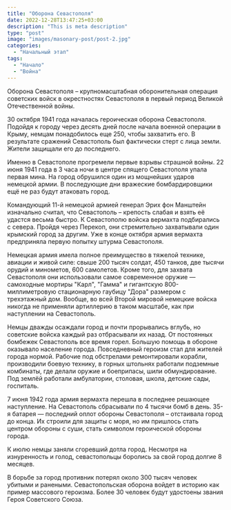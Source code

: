 ```yaml
---
title: "Оборона Севастополя"
date: 2022-12-28T13:47:25+03:00
description: "This is meta description"
type: "post"
image: "images/masonary-post/post-2.jpg"
categories:
  - "Начальный этап"
tags:
  - "Начало"
  - "Война"
---
```


Оборона Севастополя – крупномасштабная оборонительная операция советских войск в окрестностях Севастополя в первый период Великой Отечественной войны.

30 октября 1941 года началась героическая оборона Севастополя. Подойдя к городу через десять дней после начала военной операции в Крыму, немцам понадобилось еще 250, чтобы захватить его. В результате сражений Севастополь был фактически стерт с лица земли. Жители защищали его до последнего.

Именно в Севастополе прогремели первые взрывы страшной войны. 22 июня 1941 года в 3 часа ночи в центре спящего Севастополя упала первая мина. На город обрушился один из мощнейших ударов немецкой армии. В последующие дни вражеские бомбардировщики ещё не раз будут атаковать город.

Командующий 11-й немецкой армией генерал Эрих фон Манштейн изначально считал, что Севастополь – крепость слабая и взять её удастся весьма быстро. К Севастополю войска вермахта подбирались с севера. Пройдя через Перекоп, они стремительно захватывали один крымский город за другим. Уже в конце октября армия вермахта предприняла первую попытку штурма Севастополя.

Немецкая армия имела полное преимущество в тяжелой технике, авиации и живой силе: свыше 200 тысяч солдат, 450 танков, две тысячи орудий и минометов, 600 самолетов. Кроме того, для захвата Севастополя они использовали самое современное оружие — самоходные мортиры "Карл", "Гамма" и гигантскую 800-миллиметровую стационарную гаубицу "Дора" размером с трехэтажный дом. Вообще, во всей Второй мировой немецкие войска никогда не применяли артиллерию в таком масштабе, как при наступлении на Севастополь.

Немцы дважды осаждали город и почти прорывались вглубь, но советские войска каждый раз отбрасывали их назад. От постоянных бомбежек Севастополь все время горел. Большую помощь в обороне оказывало население города. Повседневный героизм стал для жителей города нормой. Рабочие под обстрелами ремонтировали корабли, производили боевую технику, в горных штольнях работали подземные комбинаты, где делали оружие и боеприпасы, шили обмундирование. Под землёй работали амбулатории, столовая, школа, детские сады, госпиталь.

7 июня 1942 года армия вермахта перешла в последнее решающее наступление. На Севастополь сбрасывали по 4 тысячи бомб в день. 35-я батарея — последний оплот обороны Севастополя – отстаивала город до конца. Их строили для защиты с моря, но им пришлось стать центром обороны с суши, стать символом героической обороны города.

К июлю немцы заняли сгоревший дотла город. Несмотря на изнуренность и голод, севастопольцы боролись за свой город долгие 8 месяцев.

В борьбе за город противник потерял около 300 тысяч человек убитыми и ранеными. Севастопольская оборона войдет в историю как пример массового героизма. Более 30 человек будут удостоены звания Героя Советского Союза.



